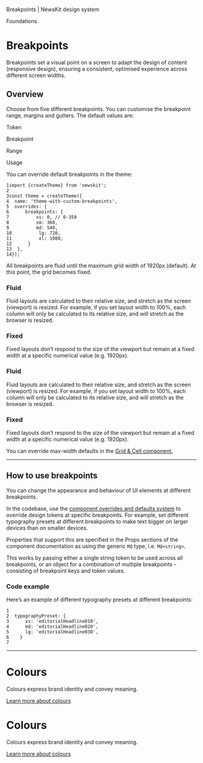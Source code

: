 Breakpoints | NewsKit design system

Foundations

Breakpoints
===========

Breakpoints set a visual point on a screen to adapt the design of content (responsive design), ensuring a consistent, optimised experience across different screen widths.

Overview
--------

Choose from five different breakpoints. You can customise the breakpoint range, margins and gutters. The default values are:

Token

Breakpoint

Range

Usage

You can override default breakpoints in the theme:

    1import {createTheme} from 'newskit';
    2
    3const theme = createTheme({
    4  name: 'theme-with-custom-breakpoints',
    5  overrides: {
    6      breakpoints: {
    7          xs: 0, // 0-359
    8          sm: 360,
    9          md: 540,
    10          lg: 720,
    11          xl: 1080,
    12      }
    13  },
    14});

All breakpoints are fluid until the maximum grid width of 1920px (default). At this point, the grid becomes fixed.

### Fluid

Fluid layouts are calculated to their relative size, and stretch as the screen (viewport) is resized. For example, if you set layout width to 100%, each column will only be calculated to its relative size, and will stretch as the browser is resized.

### Fixed

Fixed layouts don’t respond to the size of the viewport but remain at a fixed width at a specific numerical value (e.g. 1920px).

### Fluid

Fluid layouts are calculated to their relative size, and stretch as the screen (viewport) is resized. For example, if you set layout width to 100%, each column will only be calculated to its relative size, and will stretch as the browser is resized.

### Fixed

Fixed layouts don’t respond to the size of the viewport but remain at a fixed width at a specific numerical value (e.g. 1920px).

You can override max-width defaults in the [Grid & Cell component.](/components/grid/)

* * *

How to use breakpoints
----------------------

You can change the appearance and behaviour of UI elements at different breakpoints.

In the codebase, use the [component overrides and defaults system](/theme/theming/component-defaults/) to override design tokens at specific breakpoints. For example, set different typography presets at different breakpoints to make text bigger on larger devices than on smaller devices.  
  
Properties that support this are specified in the Props sections of the component documentation as using the generic `MQ` type, i.e. `MQ<string>`.  
  
This works by passing either a single string token to be used across all breakpoints, or an object for a combination of multiple breakpoints - consisting of breakpoint keys and token values.

### Code example

Here’s an example of different typography presets at different breakpoints:

    1
    2  typographyPreset: {
    3      xs: 'editorialHeadline010',
    4      md: 'editorialHeadline020',
    5      lg: 'editorialHeadline030',
    6    }
    7  
    

* * *

Colours
=======

Colours express brand identity and convey meaning.

[Learn more about colours](/theme/foundation/colours/)

Colours
=======

Colours express brand identity and convey meaning.

[Learn more about colours](/theme/foundation/colours/)